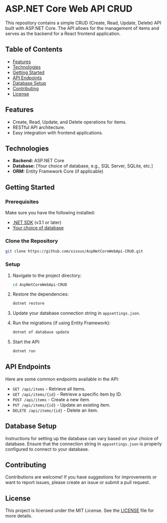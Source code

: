 # ASP.NET Core Web API CRUD

This repository contains a simple CRUD (Create, Read, Update, Delete) API built with ASP.NET Core. The API allows for the management of items and serves as the backend for a React frontend application.

## Table of Contents

- [Features](#features)
- [Technologies](#technologies)
- [Getting Started](#getting-started)
- [API Endpoints](#api-endpoints)
- [Database Setup](#database-setup)
- [Contributing](#contributing)
- [License](#license)

## Features

- Create, Read, Update, and Delete operations for items.
- RESTful API architecture.
- Easy integration with frontend applications.

## Technologies

- **Backend:** ASP.NET Core
- **Database:** [Your choice of database, e.g., SQL Server, SQLite, etc.]
- **ORM:** Entity Framework Core (if applicable)

## Getting Started

### Prerequisites

Make sure you have the following installed:

- [.NET SDK](https://dotnet.microsoft.com/download) (v3.1 or later)
- [Your choice of database](#)

### Clone the Repository

```bash
git clone https://github.com/xisxus/AspNetCoreWebApi-CRUD.git
```

### Setup

1. Navigate to the project directory:

    ```bash
    cd AspNetCoreWebApi-CRUD
    ```

2. Restore the dependencies:

    ```bash
    dotnet restore
    ```

3. Update your database connection string in `appsettings.json`.

4. Run the migrations (if using Entity Framework):

    ```bash
    dotnet ef database update
    ```

5. Start the API:

    ```bash
    dotnet run
    ```

## API Endpoints

Here are some common endpoints available in the API:

- `GET /api/items` - Retrieve all items.
- `GET /api/items/{id}` - Retrieve a specific item by ID.
- `POST /api/items` - Create a new item.
- `PUT /api/items/{id}` - Update an existing item.
- `DELETE /api/items/{id}` - Delete an item.

## Database Setup

Instructions for setting up the database can vary based on your choice of database. Ensure that the connection string in `appsettings.json` is properly configured to connect to your database.

## Contributing

Contributions are welcome! If you have suggestions for improvements or want to report issues, please create an issue or submit a pull request.

## License

This project is licensed under the MIT License. See the [LICENSE](LICENSE) file for more details.
